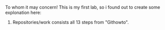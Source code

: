 To whom it may concern! This is my first lab, so i found out to create some explonation here:

1. Repositories/work consists all 13 steps from "Githowto".

